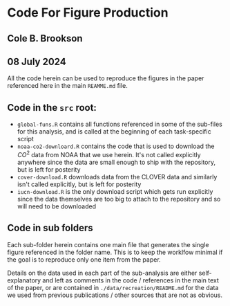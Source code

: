 # Code For Figure Production 
## Cole B. Brookson
## 08 July 2024

All the code herein can be used to reproduce the figures in the paper referenced here in the main `REAMME.md` file. 

## Code in the `src` root:

- `global-funs.R` contains all functions referenced in some of the sub-files for this analysis, and is called at the beginning of each task-specific script
- `noaa-co2-downloard.R` contains the code that is used to download the $CO^2$ data from NOAA that we use herein. It's not called explicitly anywhere since the data are small enough to ship with the repository, but is left for posterity
- `cover-download.R` downloads data from the CLOVER data and similarly isn't called explicitly, but is left for posterity 
- `iucn-download.R` is the only download script which gets run explicitly since the data themselves are too big to attach to the repository and so will need to be downloaded

## Code in sub folders

Each sub-folder herein contains one main file that generates the single figure referenced in the folder name. This is to keep the worklfow minimal if the goal is to reproduce only one item from the paper. 

Details on the data used in each part of the sub-analysis are either self-explanatory and left as comments in the code / references in the main text of the paper, or are contained in `./data/recreation/README.md` for the data we used from previous publications / other sources that are not as obvious. 